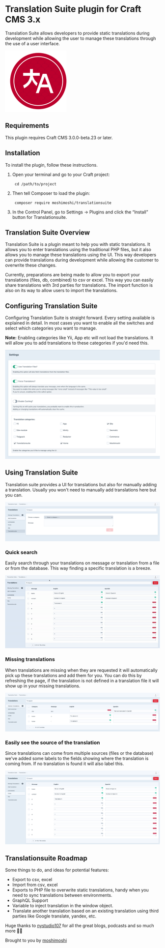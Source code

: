 # Translation Suite plugin for Craft CMS 3.x

Translation Suite allows developers to provide static translations during development while allowing
the user to manage these translations through the use of a user interface. 

![Logo](resources/img/plugin-logo.svg)

## Requirements

This plugin requires Craft CMS 3.0.0-beta.23 or later.

## Installation

To install the plugin, follow these instructions.

1. Open your terminal and go to your Craft project:

        cd /path/to/project

2. Then tell Composer to load the plugin:

        composer require moshimoshi/translationsuite

3. In the Control Panel, go to Settings → Plugins and click the “Install” button for Translationsuite.

## Translation Suite Overview

Translation Suite is a plugin meant to help you with static translations. It allows you to enter translations using
the traditional PHP files, but it also allows you to manage these translations using the UI. This way developers can
provide translations during development while allowing the customer to overwrite these changes.

Currently, preparations are being made to allow you to export your translations (files, db, combined) to csv or excel.
This way you can easily share translations with 3rd parties for translations. The import function is also on its 
way to allow users to import the translations.

## Configuring Translation Suite
Configuring Translation Suite is straight forward. Every setting available is explained
in detail. In most cases you want to enable all the switches and select which categories 
you want to manage. 

**Note:** Enabling categories like Yii, App etc will not load the translations. It will
allow you to add translations to these categories if you'd need this.

![Settings page](resources/img/settings.png)

## Using Translation Suite
Translation suite provides a UI for translations but also for manually adding a translation.
Usually you won't need to manually add translations here but you can.

![Add Translations](resources/img/add-translations.png)

### Quick search
Easily search through your translations on message or translation from a file or from the database.
This way finding a specific translation is a breeze.

![Quick Search](resources/img/quicksearch.gif)

### Missing translations
When translations are missing when they are requested it will automatically pick up these translations and add
them for you. You can do this by refreshing the page, if the translation is not defined in a translation file
it will show up in your missing translations.

![Missing Translations](resources/img/missing-translations.png)

### Easily see the source of the translation
Since translations can come from multiple sources (files or the database) we've added some labels
to the fields showing where the translation is coming from. If no translation is found it will also label this.

![Translation Labels](resources/img/translation-labels.png)

## Translationsuite Roadmap

Some things to do, and ideas for potential features:

* Export to csv, excel
* Import from csv, excel
* Exports to PHP file to overwrite static translations, handy when you need to sync translations between environments.
* GraphQL Support
* Variable to inject translation in the window object.
* Translate another translation based on an existing translation using third parties like Google translate, yandex, etc.


Huge thanks to [nystudio107](https://nystudio107.com) for all the great blogs, podcasts and so much more 🙇‍♂️

Brought to you by [moshimoshi](https://moshimoshi.be)
